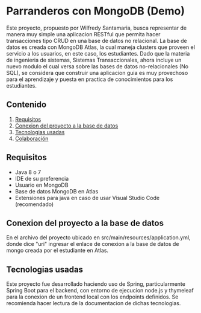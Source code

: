# Parranderos con MongoDB (Demo)

Este proyecto, propuesto por Wilfredy Santamaria, busca representar de manera muy simple una aplicacion RESTful que permita hacer transacciones tipo CRUD en una base de datos no relacional. La base de datos es creada con MongoDB Atlas, la cual maneja clusters que proveen el servicio a los usuarios, en este caso, los estudiantes. Dado que la materia de ingenieria de sistemas, Sistemas Transaccionales, ahora incluye un nuevo modulo el cual versa sobre las bases de datos no-relacionales (No SQL), se considera que construir una aplicacion guia es muy provechoso para el aprendizaje y puesta en practica de conocimientos para los estudiantes.

## Contenido

1. [Requisitos](#requisitos)
2. [Conexion del proyecto a la base de datos](#Conexion)
4. [Tecnologias usadas](#tecnologias)
5. [Colaboración](#colaboración)


## Requisitos

- Java 8 o 7
- IDE de su preferencia
- Usuario en MongoDB
- Base de datos MongoDB en Atlas
- Extensiones para java en caso de usar Visual Studio Code (recomendado) 

## Conexion del proyecto a la base de datos

En el archivo del proyecto ubicado en src/main/resources/application.yml, donde dice "uri" ingresar el enlace de conexion a la base de datos de mongo creada por el estudiante en Atlas.

## Tecnologias usadas

Este proyecto fue desarrollado haciendo uso de Spring, particularmente Spring Boot para el backend, con entorno de ejecucion node.js y thymeleaf para la conexion de un frontend local con los endpoints definidos. Se recomienda hacer lectura de la documentacion de dichas tecnologias.


